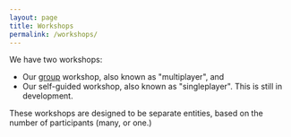```yaml
---
layout: page
title: Workshops
permalink: /workshops/
---
```


We have two workshops:

* Our [group](group) workshop, also known as "multiplayer", and
* Our self-guided workshop, also known as "singleplayer". This is still in development.

These workshops are designed to be separate entities, based on the number of participants (many, or one.)